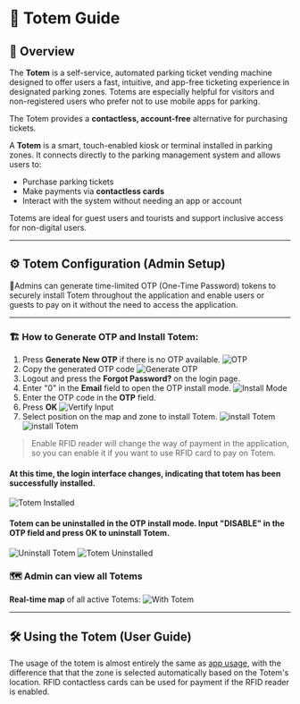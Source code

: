 # 🏪 Totem Guide
## 🧾 Overview
The **Totem** is a self-service, automated parking ticket vending machine designed to offer users a fast, intuitive, and app-free ticketing experience in designated parking zones.
Totems are especially helpful for visitors and non-registered users who prefer not to use mobile apps for parking.

The Totem provides a **contactless, account-free** alternative for purchasing tickets.

A **Totem** is a smart, touch-enabled kiosk or terminal installed in parking zones. It connects directly to the parking management system and allows users to:

- Purchase parking tickets
- Make payments via **contactless cards**
- Interact with the system without needing an app or account

Totems are ideal for guest users and tourists and support inclusive access for non-digital users.

---

## ⚙️ Totem Configuration (Admin Setup)

🔐Admins can generate time-limited OTP (One-Time Password) tokens to securely install Totem throughout the application and enable users or guests to pay on it without the need to access the application.

---
### 🏗️ How to Generate OTP and Install Totem:
1. Press **Generate New OTP** if there is no OTP available.
   ![OTP](../imgs/admin/no_otp.png)
2. Copy the generated OTP code
   ![Generate OTP](../imgs/admin/generate_otp.png)
3. Logout and press the **Forgot Password?** on the login page.
4. Enter "0" in the **Email** field to open the OTP install mode.
   ![Install Mode](../imgs/admin/install_mode.png)
5. Enter the OTP code in the **OTP** field.
6. Press **OK**
   ![Vertify Input](../imgs/admin/vertify_otp_input.png)
7. Select position on the map and zone to install Totem.
   ![install Totem](../imgs/admin/install_totem.png)
   ![install Totem](../imgs/admin/install_totem2.png)
> Enable RFID reader will change the way of payment in the application, so you can enable it if you want to use RFID card to pay on Totem.
#### At this time, the login interface changes, indicating that totem has been successfully installed.
![Totem Installed](../imgs/admin/login_with_totem.png)
#### Totem can be uninstalled in the OTP install mode. Input "DISABLE" in the **OTP** field and press **OK** to uninstall Totem.
![Uninstall Totem](../imgs/admin/set_totem_disable.png)
![Totem Uninstalled](../imgs/admin/totem_disabled.png)
### 🗺️ Admin can view all Totems
**Real-time map** of all active Totems:
![With Totem](../imgs/admin/with_totem.png)

---

## 🛠️ Using the Totem (User Guide)

The usage of the totem is almost entirely the same as [app usage](digital_payment.md), with the difference that that the zone is selected automatically based on the Totem's location. RFID contactless cards can be used for payment if the RFID reader is enabled.
